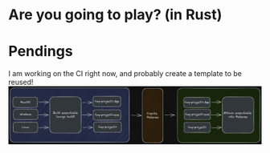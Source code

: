 # Are you going to play? (in Rust)

# Pendings

I am working on the CI right now, and probably create a template to be reused!
![A graphic representation of what I'm building](/static/diagram.png)
